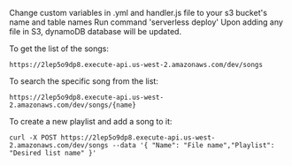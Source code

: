 Change custom variables in .yml and handler.js file to your s3 bucket's name and table names
Run command 'serverless deploy'
Upon adding any file in S3, dynamoDB database will be updated.

To get the list of the songs:
```
https://2lep5o9dp8.execute-api.us-west-2.amazonaws.com/dev/songs
```

To search the specific song from the list:
```
https://2lep5o9dp8.execute-api.us-west-2.amazonaws.com/dev/songs/{name}
```

To create a new playlist and add a song to it:
```
curl -X POST https://2lep5o9dp8.execute-api.us-west-2.amazonaws.com/dev/songs --data '{ "Name": "File name","Playlist": "Desired list name" }'
```
